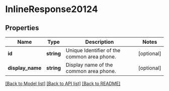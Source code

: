 # InlineResponse20124

## Properties
Name | Type | Description | Notes
------------ | ------------- | ------------- | -------------
**id** | **string** | Unique Identifier of the common area phone. | [optional] 
**display_name** | **string** | Display name of the common area phone. | [optional] 

[[Back to Model list]](../README.md#documentation-for-models) [[Back to API list]](../README.md#documentation-for-api-endpoints) [[Back to README]](../README.md)


